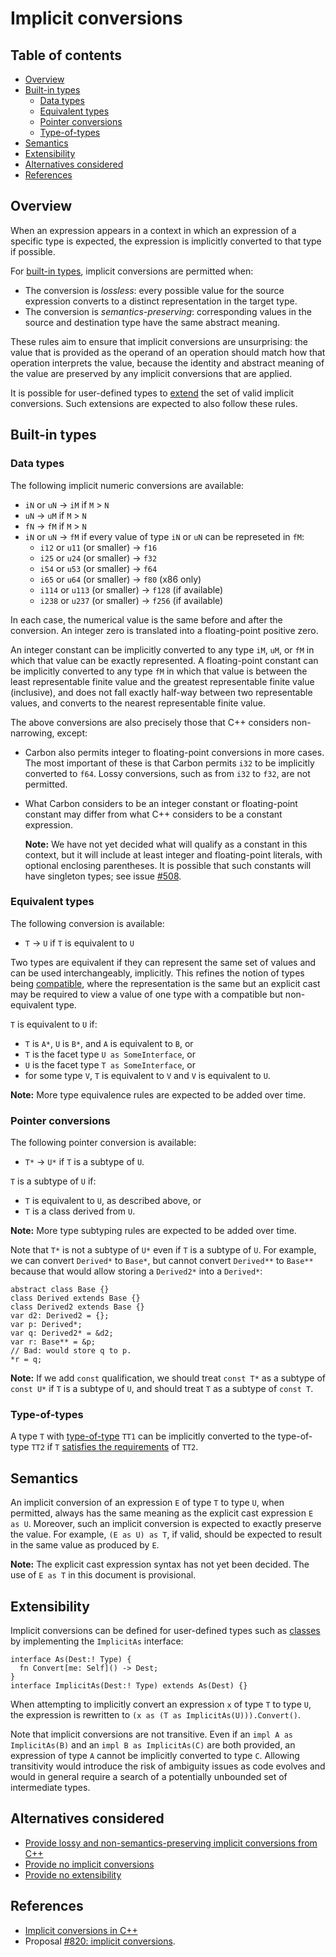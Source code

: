 # Implicit conversions

<!--
Part of the Carbon Language project, under the Apache License v2.0 with LLVM
Exceptions. See /LICENSE for license information.
SPDX-License-Identifier: Apache-2.0 WITH LLVM-exception
-->

<!-- toc -->

## Table of contents

-   [Overview](#overview)
-   [Built-in types](#built-in-types)
    -   [Data types](#data-types)
    -   [Equivalent types](#equivalent-types)
    -   [Pointer conversions](#pointer-conversions)
    -   [Type-of-types](#type-of-types)
-   [Semantics](#semantics)
-   [Extensibility](#extensibility)
-   [Alternatives considered](#alternatives-considered)
-   [References](#references)

<!-- tocstop -->

## Overview

When an expression appears in a context in which an expression of a specific
type is expected, the expression is implicitly converted to that type if
possible.

For [built-in types](#built-in-types), implicit conversions are permitted when:

-   The conversion is _lossless_: every possible value for the source expression
    converts to a distinct representation in the target type.
-   The conversion is _semantics-preserving_: corresponding values in the source
    and destination type have the same abstract meaning.

These rules aim to ensure that implicit conversions are unsurprising: the value
that is provided as the operand of an operation should match how that operation
interprets the value, because the identity and abstract meaning of the value are
preserved by any implicit conversions that are applied.

It is possible for user-defined types to [extend](#extensibility) the set of
valid implicit conversions. Such extensions are expected to also follow these
rules.

## Built-in types

### Data types

The following implicit numeric conversions are available:

-   `iN` or `uN` -> `iM` if `M` > `N`
-   `uN` -> `uM` if `M` > `N`
-   `fN` -> `fM` if `M` > `N`
-   `iN` or `uN` -> `fM` if every value of type `iN` or `uN` can be represeted
    in `fM`:
    -   `i12` or `u11` (or smaller) -> `f16`
    -   `i25` or `u24` (or smaller) -> `f32`
    -   `i54` or `u53` (or smaller) -> `f64`
    -   `i65` or `u64` (or smaller) -> `f80` (x86 only)
    -   `i114` or `u113` (or smaller) -> `f128` (if available)
    -   `i238` or `u237` (or smaller) -> `f256` (if available)

In each case, the numerical value is the same before and after the conversion.
An integer zero is translated into a floating-point positive zero.

An integer constant can be implicitly converted to any type `iM`, `uM`, or `fM`
in which that value can be exactly represented. A floating-point constant can be
implicitly converted to any type `fM` in which that value is between the least
representable finite value and the greatest representable finite value
(inclusive), and does not fall exactly half-way between two representable
values, and converts to the nearest representable finite value.

The above conversions are also precisely those that C++ considers non-narrowing,
except:

-   Carbon also permits integer to floating-point conversions in more cases. The
    most important of these is that Carbon permits `i32` to be implicitly
    converted to `f64`. Lossy conversions, such as from `i32` to `f32`, are not
    permitted.

-   What Carbon considers to be an integer constant or floating-point constant
    may differ from what C++ considers to be a constant expression.

    **Note:** We have not yet decided what will qualify as a constant in this
    context, but it will include at least integer and floating-point literals,
    with optional enclosing parentheses. It is possible that such constants will
    have singleton types; see issue
    [#508](https://github.com/carbon-language/carbon-lang/issues/508).

### Equivalent types

The following conversion is available:

-   `T` -> `U` if `T` is equivalent to `U`

Two types are equivalent if they can represent the same set of values and can be
used interchangeably, implicitly. This refines the notion of types being
[compatible](../generics/terminology.md#compatible-types), where the
representation is the same but an explicit cast may be required to view a value
of one type with a compatible but non-equivalent type.

`T` is equivalent to `U` if:

-   `T` is `A*`, `U` is `B*`, and `A` is equivalent to `B`, or
-   `T` is the facet type `U as SomeInterface`, or
-   `U` is the facet type `T as SomeInterface`, or
-   for some type `V`, `T` is equivalent to `V` and `V` is equivalent to `U`.

**Note:** More type equivalence rules are expected to be added over time.

### Pointer conversions

The following pointer conversion is available:

-   `T*` -> `U*` if `T` is a subtype of `U`.

`T` is a subtype of `U` if:

-   `T` is equivalent to `U`, as described above, or
-   `T` is a class derived from `U`.

**Note:** More type subtyping rules are expected to be added over time.

Note that `T*` is not a subtype of `U*` even if `T` is a subtype of `U`. For
example, we can convert `Derived*` to `Base*`, but cannot convert `Derived**` to
`Base**` because that would allow storing a `Derived2*` into a `Derived*`:

```
abstract class Base {}
class Derived extends Base {}
class Derived2 extends Base {}
var d2: Derived2 = {};
var p: Derived*;
var q: Derived2* = &d2;
var r: Base** = &p;
// Bad: would store q to p.
*r = q;
```

**Note:** If we add `const` qualification, we should treat `const T*` as a
subtype of `const U*` if `T` is a subtype of `U`, and should treat `T` as a
subtype of `const T`.

### Type-of-types

A type `T` with [type-of-type](../generics/terminology.md#type-of-type) `TT1`
can be implicitly converted to the type-of-type `TT2` if `T`
[satisfies the requirements](../generics/details.md#subtyping-between-type-of-types)
of `TT2`.

## Semantics

An implicit conversion of an expression `E` of type `T` to type `U`, when
permitted, always has the same meaning as the explicit cast expression `E as U`.
Moreover, such an implicit conversion is expected to exactly preserve the value.
For example, `(E as U) as T`, if valid, should be expected to result in the same
value as produced by `E`.

**Note:** The explicit cast expression syntax has not yet been decided. The use
of `E as T` in this document is provisional.

## Extensibility

Implicit conversions can be defined for user-defined types such as
[classes](../classes.md) by implementing the `ImplicitAs` interface:

```
interface As(Dest:! Type) {
  fn Convert[me: Self]() -> Dest;
}
interface ImplicitAs(Dest:! Type) extends As(Dest) {}
```

When attempting to implicitly convert an expression `x` of type `T` to type `U`,
the expression is rewritten to `(x as (T as ImplicitAs(U))).Convert()`.

Note that implicit conversions are not transitive. Even if an
`impl A as ImplicitAs(B)` and an `impl B as ImplicitAs(C)` are both provided, an
expression of type `A` cannot be implicitly converted to type `C`. Allowing
transitivity would introduce the risk of ambiguity issues as code evolves and
would in general require a search of a potentially unbounded set of intermediate
types.

## Alternatives considered

-   [Provide lossy and non-semantics-preserving implicit conversions from C++](/docs/proposals/p0820.md#c-conversions)
-   [Provide no implicit conversions](/docs/proposals/p0820.md#no-conversions)
-   [Provide no extensibility](/docs/proposals/p0820.md#no-extensibility)

## References

-   [Implicit conversions in C++](https://en.cppreference.com/w/cpp/language/implicit_conversion)
-   Proposal
    [#820: implicit conversions](https://github.com/carbon-language/carbon-lang/pull/820).
